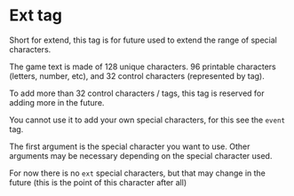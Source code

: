 # Ext tag

Short for extend, this tag is for future used to extend the range of special characters.

The game text is made of 128 unique characters.
96 printable characters (letters, number, etc),
and 32 control characters (represented by tag).

To add more than 32 control characters / tags,
this tag is reserved for adding more in the future.

You cannot use it to add your own special characters, for this see the `event` tag.

The first argument is the special character you want to use.
Other arguments may be necessary depending on the special character used.

For now there is no `ext` special characters,
but that may change in the future
(this is the point of this character after all)
